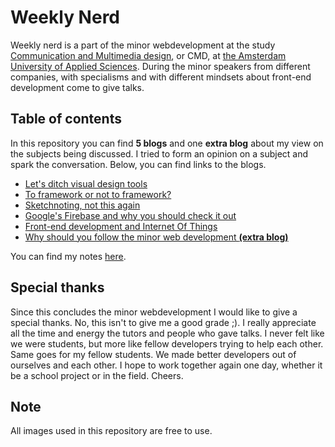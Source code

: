 # Weekly Nerd
Weekly nerd is a part of the minor webdevelopment at the study [Communication and Multimedia design](https://www.cmd-amsterdam.nl/english/), or CMD, at [the Amsterdam University of Applied Sciences](http://www.amsterdamuas.com/). During the minor speakers from different companies, with specialisms and with different mindsets about front-end development come to give talks.

## Table of contents
In this repository you can find **5 blogs** and one **extra blog** about my view on the subjects being discussed. I tried to form an opinion on a subject and spark the conversation. Below, you can find links to the blogs.

* [Let's ditch visual design tools](blog_%230.md)
* [To framework or not to framework?](blog_%231.md)
* [Sketchnoting, not this again](blog_%232.md)
* [Google's Firebase and why you should check it out](blog_%233.md)
* [Front-end development and Internet Of Things](blog_%234.md)
* [Why should you follow the minor web development **(extra blog)**](blog_%235.md)

You can find my notes [here](assets/notes.pdf).

## Special thanks
Since this concludes the minor webdevelopment I would like to give a special thanks. No, this isn't to give me a good grade ;). I really appreciate all the time and energy the tutors and people who gave talks. I never felt like we were students, but more like fellow developers trying to help each other. Same goes for my fellow students. We made better developers out of ourselves and each other. I hope to work together again one day, whether it be a school project or in the field. Cheers.

## Note
All images used in this repository are free to use.
